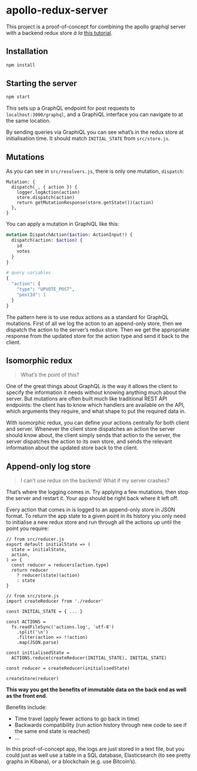 # apollo-redux-server

This project is a proof-of-concept for combining the apollo graphql server with a backend redux store _à la_ [this tutorial](http://teropa.info/blog/2015/09/10/full-stack-redux-tutorial.html).

## Installation

```bash
npm install
```

## Starting the server

```bash
npm start
```

This sets up a GraphQL endpoint for post requests to `localhost:3000/graphql`, and a GraphiQL interface you can navigate to at the same location.

By sending queries via GraphiQL you can see what’s in the redux store at initialisation time. It should match `INITIAL_STATE` from `src/store.js`.

## Mutations

As you can see in `src/resolvers.js`, there is only one mutation, `dispatch`:

```es6
Mutation: {
  dispatch(_, { action }) {
    logger.logAction(action)
    store.dispatch(action)
    return getMutationResponse(store.getState())(action)
  },
}
```

You can apply a mutation in GraphiQL like this:

```graphql
mutation DispatchAction($action: ActionInput!) {
  dispatch(action: $action) {
    id
    votes
  }
}

# query variables
{
  "action": {
    "type": "UPVOTE_POST",
    "postId": 1
  }
}
```

The pattern here is to use redux actions as a standard for GraphQL mutations. First of all we log the action to an append-only store, then we dispatch the action to the server’s redux store. Then we get the appropriate response from the updated store for the action type and send it back to the client.

## Isomorphic redux

> What’s the point of this?

One of the great things about GraphQL is the way it allows the client to specify the information it needs without knowing anything much about the server. But mutations are often built much like traditional REST API endpoints: the client has to know which handlers are available on the API, which arguments they require, and what shape to put the required data in.

With isomorphic redux, you can define your actions centrally for both client and server. Whenever the client store dispatches an action the server should know about, the client simply sends that action to the server, the server dispatches the action to its own store, and sends the relevant information about the updated store back to the client.

## Append-only log store

> I can’t use redux on the backend! What if my server crashes?

That’s where the logging comes in. Try applying a few mutations, then stop the server and restart it. Your app should be right back where it left off.

Every action that comes in is logged to an append-only store in JSON format. To return the app state to a given point in its history you only need to initialise a new redux store and run through all the actions up until the point you require:

```es6
// from src/reducer.js
export default initialState => (
  state = initialState,
  action,
) => {
  const reducer = reducers[action.type]
  return reducer
    ? reducer(state)(action)
    : state
}

// from src/store.js
import createReducer from './reducer'

const INITIAL_STATE = { ... }

const ACTIONS =
  fs.readFileSync('actions.log', 'utf-8')
    .split('\n')
    .filter(action => !!action)
    .map(JSON.parse)

const initialisedState =
  ACTIONS.reduce(createReducer(INITIAL_STATE), INITIAL_STATE)

const reducer = createReducer(initialisedState)

createStore(reducer)
```

**This way you get the benefits of immutable data on the back end as well as the front end.**

Benefits include:
- Time travel (apply fewer actions to go back in time)
- Backwards compatibility (run action history through new code to see if the same end state is reached)
- ...

In this proof-of-concept app, the logs are just stored in a text file, but you could just as well use a table in a SQL database, Elasticsearch (to see pretty graphs in Kibana), or a blockchain (e.g. use Bitcoin’s).
